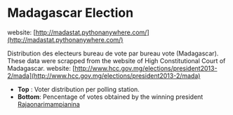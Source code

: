 # Madagascar Election

website: [http://madastat.pythonanywhere.com/](http://madastat.pythonanywhere.com/)

Distribution des electeurs bureau de vote par bureau vote (Madagascar). These data were scrapped from the website of High Constitutional Court of Madagascar. website: [http://www.hcc.gov.mg/elections/president2013-2/mada](http://www.hcc.gov.mg/elections/president2013-2/mada) 

- **Top** : Voter distribution per polling station.
- **Bottom**: Pencentage of votes obtained by the winning president [Rajaonarimampianina](https://en.wikipedia.org/wiki/Hery_Rajaonarimampianina) 


